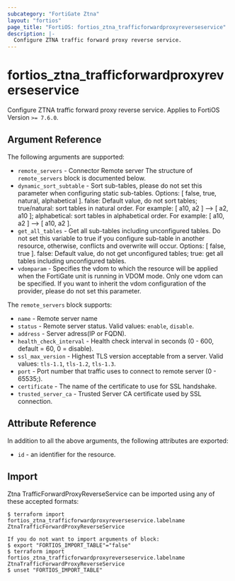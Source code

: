 ```yaml
---
subcategory: "FortiGate Ztna"
layout: "fortios"
page_title: "FortiOS: fortios_ztna_trafficforwardproxyreverseservice"
description: |-
  Configure ZTNA traffic forward proxy reverse service.
---
```


# fortios_ztna_trafficforwardproxyreverseservice
Configure ZTNA traffic forward proxy reverse service. Applies to FortiOS Version `>= 7.6.0`.

## Argument Reference

The following arguments are supported:

* `remote_servers` - Connector Remote server The structure of `remote_servers` block is documented below.
* `dynamic_sort_subtable` - Sort sub-tables, please do not set this parameter when configuring static sub-tables. Options: [ false, true, natural, alphabetical ]. false: Default value, do not sort tables; true/natural: sort tables in natural order. For example: [ a10, a2 ] --> [ a2, a10 ]; alphabetical: sort tables in alphabetical order. For example: [ a10, a2 ] --> [ a10, a2 ].
* `get_all_tables` - Get all sub-tables including unconfigured tables. Do not set this variable to true if you configure sub-table in another resource, otherwise, conflicts and overwrite will occur. Options: [ false, true ]. false: Default value, do not get unconfigured tables; true: get all tables including unconfigured tables. 
* `vdomparam` - Specifies the vdom to which the resource will be applied when the FortiGate unit is running in VDOM mode. Only one vdom can be specified. If you want to inherit the vdom configuration of the provider, please do not set this parameter.

The `remote_servers` block supports:

* `name` - Remote server name
* `status` - Remote server status. Valid values: `enable`, `disable`.
* `address` - Server adress(IP or FQDN).
* `health_check_interval` - Health check interval in seconds (0 - 600, default = 60, 0 = disable).
* `ssl_max_version` - Highest TLS version acceptable from a server. Valid values: `tls-1.1`, `tls-1.2`, `tls-1.3`.
* `port` - Port number that traffic uses to connect to remote server (0 - 65535;).
* `certificate` - The name of the certificate to use for SSL handshake.
* `trusted_server_ca` - Trusted Server CA certificate used by SSL connection.


## Attribute Reference

In addition to all the above arguments, the following attributes are exported:
* `id` - an identifier for the resource.

## Import

Ztna TrafficForwardProxyReverseService can be imported using any of these accepted formats:
```
$ terraform import fortios_ztna_trafficforwardproxyreverseservice.labelname ZtnaTrafficForwardProxyReverseService

If you do not want to import arguments of block:
$ export "FORTIOS_IMPORT_TABLE"="false"
$ terraform import fortios_ztna_trafficforwardproxyreverseservice.labelname ZtnaTrafficForwardProxyReverseService
$ unset "FORTIOS_IMPORT_TABLE"
```

